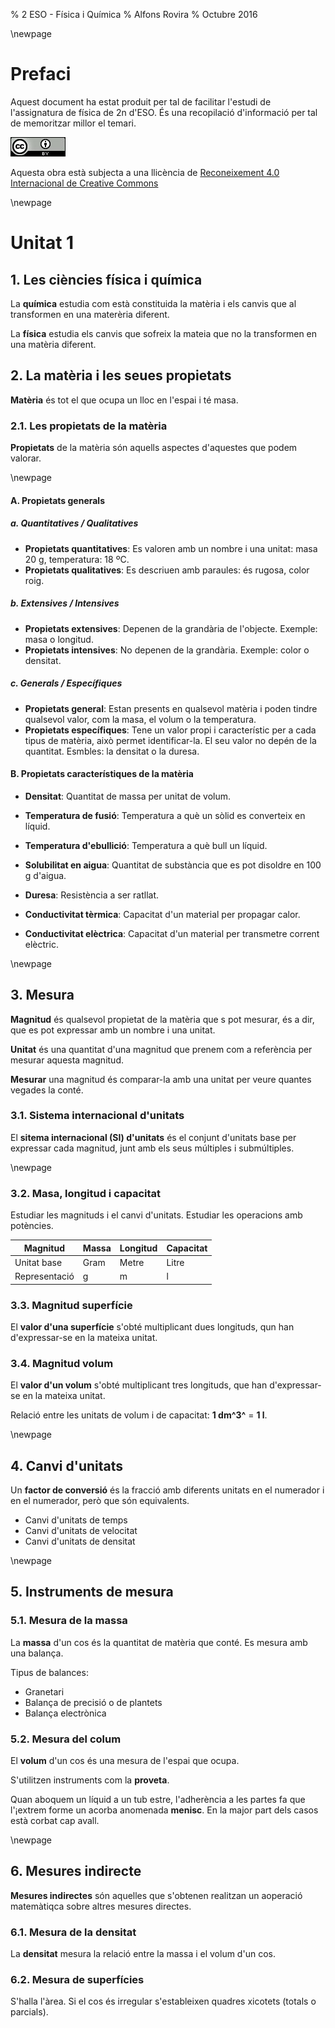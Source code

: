 % 2 ESO - Física i Química
% Alfons Rovira
% Octubre 2016

\newpage

# Prefaci

Aquest document ha estat produit per tal de facilitar l'estudi de l'assignatura de física de 2n d'ESO. És una recopilació d'informació per tal de memoritzar millor el temari.

![](cc.jpg)

Aquesta obra està subjecta a una llicència de <a rel="license" href="http://creativecommons.org/licenses/by/4.0/">Reconeixement 4.0 Internacional de Creative Commons</a>


\newpage

# Unitat 1

## 1. Les ciències física i química

La **química** estudia com està constituida la matèria i els canvis que al transformen en una materèria diferent.

La **física** estudia els canvis que sofreix la mateia que no la transformen en una matèria diferent.

## 2. La matèria i les seues propietats

**Matèria** és tot el que ocupa un lloc en l'espai i té masa.

### 2.1. Les propietats de la matèria

**Propietats** de la matèria són aquells aspectes d'aquestes que podem valorar.

\newpage

#### A. Propietats generals

##### a. Quantitatives / Qualitatives

- **Propietats quantitatives**: Es valoren amb un nombre i una unitat: masa 20 g, temperatura: 18 ºC.
- **Propietats qualitatives**: Es descriuen amb paraules: és rugosa, color roig.

##### b. Extensives / Intensives

- **Propietats extensives**: Depenen de la grandària de l'objecte. Exemple: masa o longitud.
- **Propietats intensives**: No depenen de la grandària. Exemple: color o densitat.

##### c. Generals / Específiques

- **Propietats general**: Estan presents en qualsevol matèria i poden tindre qualsevol valor, com la masa, el volum o la temperatura.
- **Propietats específiques**: Tene un valor propi i característic per a cada tipus de matèria, això permet identificar-la. El seu valor no depén de la quantitat. Esmbles: la densitat o la duresa.


#### B. Propietats característiques de la matèria

- **Densitat**: Quantitat de massa per unitat de volum.

- **Temperatura de fusió**: Temperatura a què un sòlid es converteix en líquid.

- **Temperatura d'ebullició**: Temperatura a què bull un líquid.

- **Solubilitat en aigua**: Quantitat de substància que es pot disoldre en 100 g d'aigua.

- **Duresa**: Resistència a ser ratllat.

- **Conductivitat tèrmica**: Capacitat d'un material per propagar calor.

- **Conductivitat elèctrica**: Capacitat d'un material per transmetre corrent elèctric.


\newpage

## 3. Mesura

**Magnitud** és qualsevol propietat de la matèria que s pot mesurar, és a dir, que es pot expressar amb un nombre i una unitat.


**Unitat** és una quantitat d'una magnitud que prenem com a referència per mesurar aquesta magnitud.


**Mesurar** una magnitud és comparar-la amb una unitat per veure quantes vegades la conté.


### 3.1. Sistema internacional d'unitats

El **sitema internacional (SI) d'unitats** és el conjunt d'unitats base per expressar cada magnitud, junt amb els seus múltiples i submúltiples.

\newpage

### 3.2. Masa, longitud i capacitat

Estudiar les magnituds i el canvi d'unitats.
Estudiar les operacions amb potències.

| Magnitud | Massa | Longitud | Capacitat |
| -------- | ----- | -------- | --------- |
| Unitat base | Gram | Metre | Litre |
| Representació | g | m | l |


### 3.3. Magnitud superfície

El **valor d'una superfície** s'obté multiplicant dues longituds, qun han d'expressar-se en la mateixa unitat.

### 3.4. Magnitud volum

El **valor d'un volum** s'obté multiplicant tres longituds, que han d'expressar-se en la mateixa unitat.

Relació entre les unitats de volum i de capacitat: **1 dm^3^** = **1 l**.


\newpage

## 4. Canvi d'unitats

Un **factor de conversió** és la fracció amb diferents unitats en el numerador i en el numerador, però que són equivalents.

- Canvi d'unitats de temps
- Canvi d'unitats de velocitat
- Canvi d'unitats de densitat

\newpage

## 5. Instruments de mesura

### 5.1. Mesura de la massa

La **massa** d'un cos és la quantitat de matèria que conté. Es mesura amb una balança.

Tipus de balances:

- Granetari
- Balança de precisió o de plantets
- Balança electrònica

### 5.2. Mesura del colum

El **volum** d'un cos és una mesura de l'espai que ocupa.

S'utilitzen instruments com la **proveta**.

Quan aboquem un líquid a un tub estre, l'adherència a les partes fa que l'¡extrem forme un acorba anomenada **menisc**. En la major part dels casos està corbat cap avall.

\newpage

## 6. Mesures indirecte

**Mesures indirectes** són aquelles que s'obtenen realitzan un aoperació matemàtiqca sobre altres mesures directes.

### 6.1. Mesura de la densitat

La **densitat** mesura la relació entre la massa i el volum d'un cos.

### 6.2. Mesura de superfícies

S'halla l'àrea. Si el cos és irregular s'estableixen quadres xicotets (totals o parcials).

